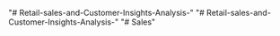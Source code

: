 "# Retail-sales-and-Customer-Insights-Analysis-" 
"# Retail-sales-and-Customer-Insights-Analysis-" 
"# Sales" 
